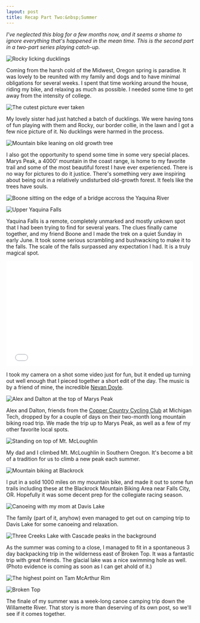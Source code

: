 ```yaml
---
layout: post
title: Recap Part Two:&nbsp;Summer
---
```


*I've neglected this blog for a few months now, and it seems a shame to ignore everything that's happened in the mean time. This is the second part in a two-part series playing catch-up.*

![Rocky licking ducklings](http://eoisaacs.github.io/images/2014-09-17/img01.jpg)

Coming from the harsh cold of the Midwest, Oregon spring is paradise. It was lovely to be reunited with my family and dogs and to have minimal obligations for several weeks. I spent that time working around the house, riding my bike, and relaxing as much as possible. I needed some time to get away from the intensity of college.

![The cutest picture ever taken](http://eoisaacs.github.io/images/2014-09-17/img02.jpg)

My lovely sister had just hatched a batch of ducklings. We were having tons of fun playing with them and Rocky, our border collie, in the lawn and I got a few nice picture of it. No ducklings were harmed in the process.

![Mountain bike leaning on old growth tree](http://eoisaacs.github.io/images/2014-09-17/img03.jpg)

I also got the opportunity to spend some time in some very special places. Marys Peak, a 4000' mountain in the coast range, is home to my favorite trail and some of the most beautiful forest I have ever experienced. There is no way for pictures to do it justice. There's something very awe inspiring about being out in a relatively undisturbed old-growth forest. It feels like the trees have souls.

![Boone sitting on the edge of a bridge accross the Yaquina River](http://eoisaacs.github.io/images/2014-09-16/img04.jpg)

![Upper Yaquina Falls](http://eoisaacs.github.io/images/2014-09-17/img05.jpg)

Yaquina Falls is a remote, completely unmarked and mostly unkown spot that I had been trying to find for several years. The clues finally came together, and my friend Boone and I made the trek on a quiet Sunday in early June. It took some serious scrambling and bushwacking to make it to the falls. The scale of the falls surpassed any expectation I had. It is a truly magical spot.

<div class="video-wrapper">
	<iframe src="//player.vimeo.com/video/99205468" width="500" height="281" frameborder="0" webkitallowfullscreen mozallowfullscreen allowfullscreen></iframe>
</div>

I took my camera on a shot some video just for fun, but it ended up turning out well enough that I pieced together a short edit of the day. The music is by a friend of mine, the incredible <a href="http://instagram.com/nevillelongbottom_doyle" target="_blank">Nevan Doyle</a>.

![Alex and Dalton at the top of Marys Peak](http://eoisaacs.github.io/images/2014-09-17/img06.jpg)

Alex and Dalton, friends from the <a href="http://www.cycling.mtu.edu" target="_blank">Copper Country Cycling Club</a> at Michigan Tech, dropped by for a couple of days on their two-month long mountain biking road trip. We made the trip up to Marys Peak, as well as a few of my other favorite local spots.

![Standing on top of Mt. McLoughlin](http://eoisaacs.github.io/images/2014-09-17/img07.jpg)

My dad and I climbed Mt. McLoughlin in Southern Oregon. It's become a bit of a tradition for us to climb a new peak each summer.

![Mountain biking at Blackrock](http://eoisaacs.github.io/images/2014-09-17/img08.jpg)

I put in a solid 1000 miles on my mountain bike, and made it out to some fun trails including these at the Blackrock Mountain Biking Area near Falls City, OR. Hopefully it was some decent prep for the collegiate racing season.

![Canoeing with my mom at Davis Lake](http://eoisaacs.github.io/images/2014-09-17/img09.jpg)

The family (part of it, anyhow) even managed to get out on camping trip to Davis Lake for some canoeing and relaxation.

![Three Creeks Lake with Cascade peaks in the background](http://eoisaacs.github.io/images/2014-09-17/img10.jpg)

As the summer was coming to a close, I managed to fit in a spontaneous 3 day backpacking trip in the wilderness east of Broken Top. It was a fantastic trip with great friends. The glacial lake was a nice swimming hole as well. (Photo evidence is coming as soon as I can get ahold of it.)

![The highest point on Tam McArthur Rim](http://eoisaacs.github.io/images/2014-09-17/img11.jpg)

![Broken Top](http://eoisaacs.github.io/images/2014-09-17/img12.jpg)

The finale of my summer was a week-long canoe camping trip down the Willamette River. That story is more than deserving of its own post, so we'll see if it comes together.
